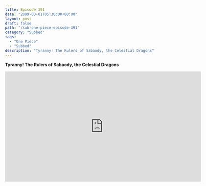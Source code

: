 ```yaml
---
title: Episode 391
date: "2009-03-01T05:30:00+00:00"
layout: post
draft: false
path: "/sub-one-piece-episode-391"
category: "Subbed"
tags:
  - "One Piece"
  - "Subbed"
description: "Tyranny! The Rulers of Sabaody, the Celestial Dragons"
---
```


**Tyranny! The Rulers of Sabaody, the Celestial Dragons**

<iframe width="640" height="360" src="https://www.rapidvideo.com/e/FXV0ZXY5KW" frameborder="0" marginwidth=0 marginheight=0 scrolling=no allowfullscreen></iframe>

